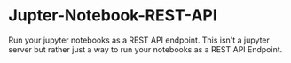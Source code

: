 # Jupter-Notebook-REST-API
Run your jupyter notebooks as a REST API endpoint. This isn't a jupyter server but rather just a way to run your notebooks as a REST API Endpoint.
